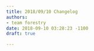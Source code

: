 ```yaml
---
title: 2018/09/10 Changelog
authors:
- team forestry
date: 2018-09-10 03:28:23 -1100
draft: true

---
```

